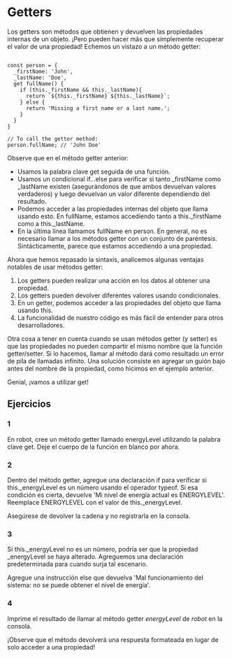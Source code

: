# Getters

Los getters son métodos que obtienen y devuelven las propiedades internas de un objeto. ¡Pero pueden hacer más que simplemente recuperar el valor de una propiedad! Echemos un vistazo a un método getter:

~~~

const person = {
  _firstName: 'John',
  _lastName: 'Doe',
  get fullName() {
    if (this._firstName && this._lastName){
      return `${this._firstName} ${this._lastName}`;
    } else {
      return 'Missing a first name or a last name.';
    }
  }
}
 
// To call the getter method: 
person.fullName; // 'John Doe'

~~~

Observe que en el método getter anterior:

- Usamos la palabra clave get seguida de una función.
- Usamos un condicional if...else para verificar si tanto _firstName como _lastName existen (asegurándonos de que ambos devuelvan valores verdaderos) y luego devuelvan un valor diferente dependiendo del resultado.
- Podemos acceder a las propiedades internas del objeto que llama usando esto. En fullName, estamos accediendo tanto a this._firstName como a this._lastName.
- En la última línea llamamos fullName en person. En general, no es necesario llamar a los métodos getter con un conjunto de paréntesis. Sintácticamente, parece que estamos accediendo a una propiedad.

Ahora que hemos repasado la sintaxis, analicemos algunas ventajas notables de usar métodos getter:

1. Los getters pueden realizar una acción en los datos al obtener una propiedad.
2. Los getters pueden devolver diferentes valores usando condicionales.
3. En un getter, podemos acceder a las propiedades del objeto que llama usando this.
4. La funcionalidad de nuestro código es más fácil de entender para otros desarrolladores.

Otra cosa a tener en cuenta cuando se usan métodos getter (y setter) es que las propiedades no pueden compartir el mismo nombre que la función getter/setter. Si lo hacemos, llamar al método dará como resultado un error de pila de llamadas infinito. Una solución consiste en agregar un guión bajo antes del nombre de la propiedad, como hicimos en el ejemplo anterior.

Genial, ¡vamos a utilizar get!

## Ejercicios

### 1

En robot, cree un método getter llamado energyLevel utilizando la palabra clave get. Deje el cuerpo de la función en blanco por ahora.

### 2

Dentro del método getter, agregue una declaración if para verificar si this._energyLevel es un número usando el operador typeof. Si esa condición es cierta, devuelve 'Mi nivel de energía actual es ENERGYLEVEL'. Reemplace ENERGYLEVEL con el valor de this._energyLevel.

Asegúrese de devolver la cadena y no registrarla en la consola.

### 3

Si this._energyLevel no es un número, podría ser que la propiedad _energyLevel se haya alterado. Agreguemos una declaración predeterminada para cuando surja tal escenario.

Agregue una instrucción else que devuelva 'Mal funcionamiento del sistema: no se puede obtener el nivel de energía'.

### 4

Imprime el resultado de llamar al método getter *energyLevel* de *robot* en la consola.

¡Observe que el método devolverá una respuesta formateada en lugar de solo acceder a una propiedad!